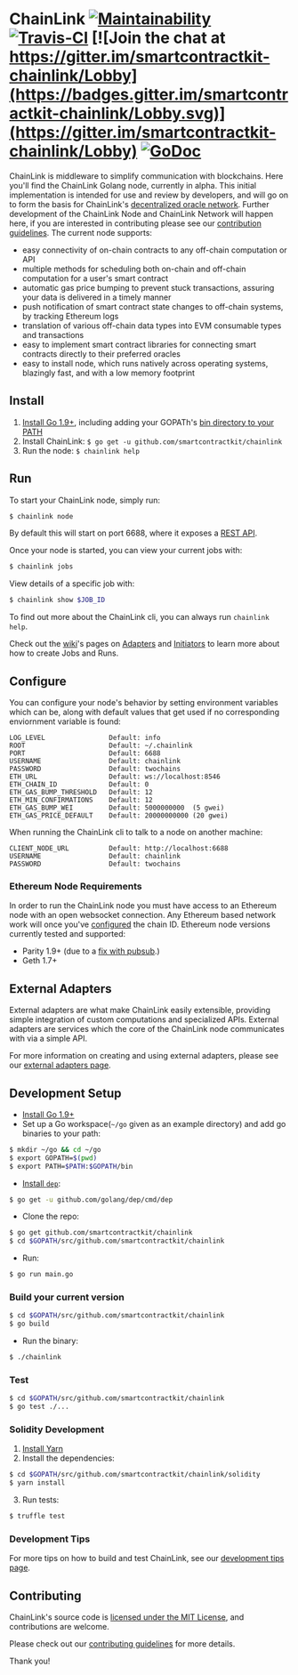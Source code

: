 # ChainLink [![Maintainability](https://api.codeclimate.com/v1/badges/f45294bf9c01d8055451/maintainability)](https://codeclimate.com/repos/5a864b469b27633ee4002e4b/maintainability) [![Travis-CI](https://travis-ci.com/smartcontractkit/chainlink.svg?token=55tBxbZKUxXXNcTx1P6u&branch=master)](https://travis-ci.com/smartcontractkit/chainlink) [![Join the chat at https://gitter.im/smartcontractkit-chainlink/Lobby](https://badges.gitter.im/smartcontractkit-chainlink/Lobby.svg)](https://gitter.im/smartcontractkit-chainlink/Lobby) [![GoDoc](https://godoc.org/github.com/smartcontractkit/chainlink?status.svg)](https://godoc.org/github.com/smartcontractkit/chainlink)

ChainLink is middleware to simplify communication with blockchains. Here you'll find the ChainLink Golang node, currently in alpha. This initial implementation is intended for use and review by developers, and will go on to form the basis for ChainLink's [decentralized oracle network](https://link.smartcontract.com/whitepaper). Further development of the ChainLink Node and ChainLink Network will happen here, if you are interested in contributing please see our [contribution guidelines](https://github.com/smartcontractkit/chainlink/blob/CONTRIBUTING.md). The current node supports:
- easy connectivity of on-chain contracts to any off-chain computation or API
- multiple methods for scheduling both on-chain and off-chain computation for a user's smart contract
- automatic gas price bumping to prevent stuck transactions, assuring your data is delivered in a timely manner
- push notification of smart contract state changes to off-chain systems, by tracking Ethereum logs
- translation of various off-chain data types into EVM consumable types and transactions
- easy to implement smart contract libraries for connecting smart contracts directly to their preferred oracles
- easy to install node, which runs natively across operating systems, blazingly fast, and with a low memory footprint


## Install

1. [Install Go 1.9+](https://golang.org/doc/install#install), including adding your GOPATh's [bin directory to your PATH](https://golang.org/doc/code.html#GOPATH)
2. Install ChainLink: `$ go get -u github.com/smartcontractkit/chainlink`
3. Run the node: `$ chainlink help`

## Run

To start your ChainLink node, simply run:
```bash
$ chainlink node
```
By default this will start on port 6688, where it exposes a [REST API](https://github.com/smartcontractkit/chainlink/wiki/REST-API).

Once your node is started, you can view your current jobs with:
```bash
$ chainlink jobs
````
View details of a specific job with:
```bash
$ chainlink show $JOB_ID
```

To find out more about the ChainLink cli, you can always run `chainlink help`.

Check out the [wiki](https://github.com/smartcontractkit/chainlink/wiki)'s pages on [Adapters](https://github.com/smartcontractkit/chainlink/wiki/Adapters) and [Initiators](https://github.com/smartcontractkit/chainlink/wiki/Initiators) to learn more about how to create Jobs and Runs.

## Configure

You can configure your node's behavior by setting environment variables which can be, along with default values that get used if no corresponding enviornment variable is found:

    LOG_LEVEL                Default: info
    ROOT                     Default: ~/.chainlink
    PORT                     Default: 6688
    USERNAME                 Default: chainlink
    PASSWORD                 Default: twochains
    ETH_URL                  Default: ws://localhost:8546
    ETH_CHAIN_ID             Default: 0
    ETH_GAS_BUMP_THRESHOLD   Default: 12
    ETH_MIN_CONFIRMATIONS    Default: 12
    ETH_GAS_BUMP_WEI         Default: 5000000000  (5 gwei)
    ETH_GAS_PRICE_DEFAULT    Default: 20000000000 (20 gwei)
    
When running the ChainLink cli to talk to a node on another machine:

    CLIENT_NODE_URL          Default: http://localhost:6688
    USERNAME                 Default: chainlink
    PASSWORD                 Default: twochains

### Ethereum Node Requirements

In order to run the ChainLink node you must have access to an Ethereum node with an open websocket connection. Any Ethereum based network work will once you've [configured](https://github.com/smartcontractkit/chainlink/blob/#configure) the chain ID. Ethereum node versions currently tested and supported:

- Parity 1.9+ (due to a [fix with pubsub](https://github.com/paritytech/parity/issues/6590).)
- Geth 1.7+


## External Adapters

External adapters are what make ChainLink easily extensible, providing simple integration of custom computations and specialized APIs. External adapters are services which the core of the ChainLink node communicates with via a simple API.

For more information on creating and using external adapters, please see our [external adapters page](https://github.com/smartcontractkit/chainlink/wiki/External-Adapters).


## Development Setup


- [Install Go 1.9+](https://golang.org/doc/install#install)
- Set up a Go workspace(`~/go` given as an example directory) and add go binaries to your path:
```bash
$ mkdir ~/go && cd ~/go
$ export GOPATH=$(pwd)
$ export PATH=$PATH:$GOPATH/bin
```

- [Install `dep`](https://github.com/golang/dep#installation):
```bash
$ go get -u github.com/golang/dep/cmd/dep
```

- Clone the repo:
```bash
$ go get github.com/smartcontractkit/chainlink
$ cd $GOPATH/src/github.com/smartcontractkit/chainlink
```

- Run:
```bash
$ go run main.go
```

### Build your current version

```bash
$ cd $GOPATH/src/github.com/smartcontractkit/chainlink
$ go build
```

- Run the binary:
```bash
$ ./chainlink
```

### Test

```bash
$ cd $GOPATH/src/github.com/smartcontractkit/chainlink
$ go test ./...
```

### Solidity Development

1. [Install Yarn](https://yarnpkg.com/lang/en/docs/install)
2. Install the dependencies:
```bash
$ cd $GOPATH/src/github.com/smartcontractkit/chainlink/solidity
$ yarn install
```
3. Run tests:
```bash
$ truffle test
```
### Development Tips

For more tips on how to build and test ChainLink, see our [development tips page](https://github.com/smartcontractkit/chainlink/wiki/Development-Tips).

## Contributing

ChainLink's source code is [licensed under the MIT License](https://github.com/smartcontractkit/chainlink/blob/master/LICENSE), and contributions are welcome.

Please check out our [contributing guidelines](https://github.com/smartcontractkit/chainlink/blob/documentation/overviews/CONTRIBUTING.md) for more details.

Thank you!
